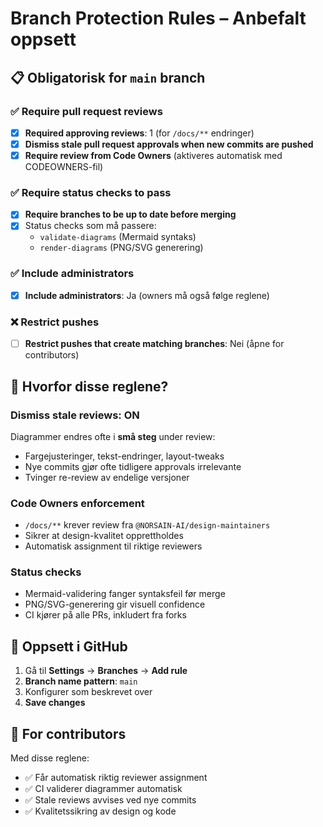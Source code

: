 # Branch Protection Rules – Anbefalt oppsett

## 📋 Obligatorisk for `main` branch

### ✅ Require pull request reviews
- [x] **Required approving reviews**: 1 (for `/docs/**` endringer)
- [x] **Dismiss stale pull request approvals when new commits are pushed**
- [x] **Require review from Code Owners** (aktiveres automatisk med CODEOWNERS-fil)

### ✅ Require status checks to pass
- [x] **Require branches to be up to date before merging**
- [x] Status checks som må passere:
  - `validate-diagrams` (Mermaid syntaks)
  - `render-diagrams` (PNG/SVG generering)

### ✅ Include administrators
- [x] **Include administrators**: Ja (owners må også følge reglene)

### ❌ Restrict pushes
- [ ] **Restrict pushes that create matching branches**: Nei (åpne for contributors)

## 🎯 Hvorfor disse reglene?

### Dismiss stale reviews: ON
Diagrammer endres ofte i **små steg** under review:
- Fargejusteringer, tekst-endringer, layout-tweaks
- Nye commits gjør ofte tidligere approvals irrelevante
- Tvinger re-review av endelige versjoner

### Code Owners enforcement
- `/docs/**` krever review fra `@NORSAIN-AI/design-maintainers`
- Sikrer at design-kvalitet opprettholdes
- Automatisk assignment til riktige reviewers

### Status checks
- Mermaid-validering fanger syntaksfeil før merge
- PNG/SVG-generering gir visuell confidence
- CI kjører på alle PRs, inkludert fra forks

## 🔧 Oppsett i GitHub

1. Gå til **Settings** → **Branches** → **Add rule**
2. **Branch name pattern**: `main`
3. Konfigurer som beskrevet over
4. **Save changes**

## 📝 For contributors

Med disse reglene:
- ✅ Får automatisk riktig reviewer assignment
- ✅ CI validerer diagrammer automatisk
- ✅ Stale reviews avvises ved nye commits
- ✅ Kvalitetssikring av design og kode
